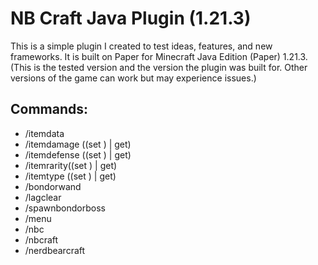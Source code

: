 # NB Craft Java Plugin (1.21.3)

This is a simple plugin I created to test ideas, features, and new frameworks. It is built on Paper for Minecraft Java Edition (Paper) 1.21.3. (This is the tested version and the version the plugin was built for. Other versions of the game can work but may experience issues.)

## Commands:
- /itemdata 
- /itemdamage ((set <damage>) | get)
- /itemdefense ((set <defense>) | get)
- /itemrarity((set <rarity>) | get)
- /itemtype ((set <type>) | get)
- /bondorwand
- /lagclear
- /spawnbondorboss
- /menu
- /nbc
- /nbcraft
- /nerdbearcraft
